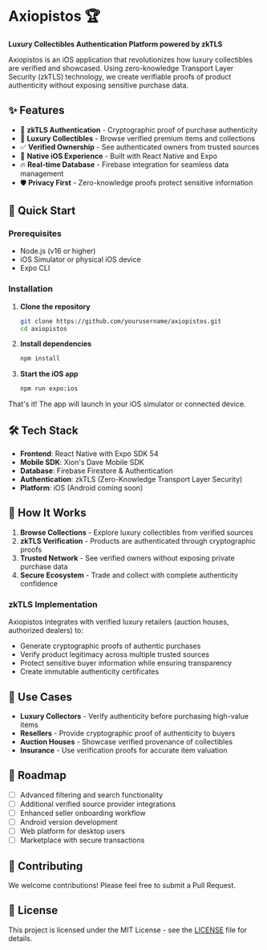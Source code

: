 # Axiopistos 🏆

**Luxury Collectibles Authentication Platform powered by zkTLS**

Axiopistos is an iOS application that revolutionizes how luxury collectibles are verified and showcased. Using zero-knowledge Transport Layer Security (zkTLS) technology, we create verifiable proofs of product authenticity without exposing sensitive purchase data.

## ✨ Features

- 🔐 **zkTLS Authentication** - Cryptographic proof of purchase authenticity
- 🏺 **Luxury Collectibles** - Browse verified premium items and collections
- ✅ **Verified Ownership** - See authenticated owners from trusted sources
- 📱 **Native iOS Experience** - Built with React Native and Expo
- 🔥 **Real-time Database** - Firebase integration for seamless data management
- 🛡️ **Privacy First** - Zero-knowledge proofs protect sensitive information

## 🚀 Quick Start

### Prerequisites

- Node.js (v16 or higher)
- iOS Simulator or physical iOS device
- Expo CLI

### Installation

1. **Clone the repository**
   ```bash
   git clone https://github.com/yourusername/axiopistos.git
   cd axiopistos
   ```

2. **Install dependencies**
   ```bash
   npm install
   ```

3. **Start the iOS app**
   ```bash
   npm run expo:ios
   ```

That's it! The app will launch in your iOS simulator or connected device.

## 🛠️ Tech Stack

- **Frontend**: React Native with Expo SDK 54
- **Mobile SDK**: Xion's Dave Mobile SDK
- **Database**: Firebase Firestore & Authentication
- **Authentication**: zkTLS (Zero-Knowledge Transport Layer Security)
- **Platform**: iOS (Android coming soon)

## 📱 How It Works

1. **Browse Collections** - Explore luxury collectibles from verified sources
2. **zkTLS Verification** - Products are authenticated through cryptographic proofs
3. **Trusted Network** - See verified owners without exposing private purchase data
4. **Secure Ecosystem** - Trade and collect with complete authenticity confidence

### zkTLS Implementation

Axiopistos integrates with verified luxury retailers (auction houses, authorized dealers) to:
- Generate cryptographic proofs of authentic purchases
- Verify product legitimacy across multiple trusted sources
- Protect sensitive buyer information while ensuring transparency
- Create immutable authenticity certificates

## 🎯 Use Cases

- **Luxury Collectors** - Verify authenticity before purchasing high-value items
- **Resellers** - Provide cryptographic proof of authenticity to buyers
- **Auction Houses** - Showcase verified provenance of collectibles
- **Insurance** - Use verification proofs for accurate item valuation

## 🔮 Roadmap

- [ ] Advanced filtering and search functionality
- [ ] Additional verified source provider integrations
- [ ] Enhanced seller onboarding workflow
- [ ] Android version development
- [ ] Web platform for desktop users
- [ ] Marketplace with secure transactions

## 🤝 Contributing

We welcome contributions! Please feel free to submit a Pull Request.

## 📄 License

This project is licensed under the MIT License - see the [LICENSE](LICENSE) file for details.

